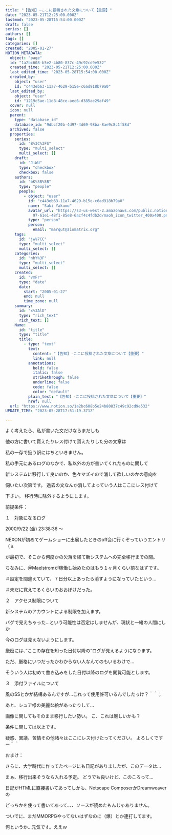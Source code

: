 ```yaml
---
title: "【告知】-ここに投稿された文章について【重要】"
date: "2023-05-21T12:25:00.000Z"
lastmod: "2023-05-28T15:54:00.000Z"
draft: false
series: []
authors: []
tags: []
categories: []
created: "2005-01-27"
NOTION_METADATA:
  object: "page"
  id: "1a2bc608-b5e2-4b80-837c-49c92cd9e532"
  created_time: "2023-05-21T12:25:00.000Z"
  last_edited_time: "2023-05-28T15:54:00.000Z"
  created_by:
    object: "user"
    id: "c443eb63-11a7-4629-b15e-c6ad918b79a0"
  last_edited_by:
    object: "user"
    id: "1219c5ae-11d8-48ce-aec6-d385ae29af49"
  cover: null
  icon: null
  parent:
    type: "database_id"
    database_id: "9dbcf20b-4d97-4d69-98ba-8ae9c8c1f58d"
  archived: false
  properties:
    series:
      id: "B%3C%3FS"
      type: "multi_select"
      multi_select: []
    draft:
      id: "JiWU"
      type: "checkbox"
      checkbox: false
    authors:
      id: "bK%3B%5B"
      type: "people"
      people:
        - object: "user"
          id: "c443eb63-11a7-4629-b15e-c6ad918b79a0"
          name: "Saki Yakumo"
          avatar_url: "https://s3-us-west-2.amazonaws.com/public.notion-static.com/3ad1c4\
            97-61e1-48f1-85e8-6acf4c4fdb2d/maoh_icon_twitter_400x400.png"
          type: "person"
          person:
            email: "marqut@ziomatrix.org"
    tags:
      id: "jw%7CC"
      type: "multi_select"
      multi_select: []
    categories:
      id: "nbY%3F"
      type: "multi_select"
      multi_select: []
    created:
      id: "vmFr"
      type: "date"
      date:
        start: "2005-01-27"
        end: null
        time_zone: null
    summary:
      id: "x%3AlD"
      type: "rich_text"
      rich_text: []
    Name:
      id: "title"
      type: "title"
      title:
        - type: "text"
          text:
            content: "【告知】-ここに投稿された文章について【重要】"
            link: null
          annotations:
            bold: false
            italic: false
            strikethrough: false
            underline: false
            code: false
            color: "default"
          plain_text: "【告知】-ここに投稿された文章について【重要】"
          href: null
  url: "https://www.notion.so/1a2bc608b5e24b80837c49c92cd9e532"
UPDATE_TIME: "2023-05-28T17:51:19.371Z"

---
```

<link rel="stylesheet" href="https://cdn.jsdelivr.net/npm/katex@0.16.2/dist/katex.min.css" integrity="sha384-bYdxxUwYipFNohQlHt0bjN/LCpueqWz13HufFEV1SUatKs1cm4L6fFgCi1jT643X" crossorigin="anonymous">


よく考えたら、私が書いた文だけならまだしも


他の方に書いて貰えたりレス付けて貰えたりした分の文章は


私の一存で扱う訳にはちといきません。


私の手元にあるログのなかで、私以外の方が書いてくれたものに関して


新システムに移行して良いのか、色々マズイので消して欲しいのかの意向を


伺いたい次第です。 過去の文なんか消してよっていう人はここにレス付けて


下さい。 移行時に除外するようにします。


前提条件：


１　対象になるログ


2000/9/22 (金) 23:38:36 ～


NEXONが初めてゲームショーに出展したときのoff会に行くぞっていうエントリ（ぇ


が最初で、そこから何度かの欠落を経て新システムへの完全移行までの間。


ちなみに、＠Maelstromが稼働し始めたのはもう１ヶ月くらい前なはずです。


＃設定を間違えていて、７日分以上あったら消すようになっていたという…


＃未だに覚えてるくらいのおおぼけだった。


２　アクセス制限について


新システムのアカウントによる制限を加えます。


バグで見えちゃった…という可能性は否定はしませんが、現状と一緒の人間にしか


今のログは見えないようにします。


厳密には、”ここの存在を知った日付以降の”ログが見えるようになります。


ただ、厳格にいつだったかわからない人なんてのもいるわけで…


そういう人は初めて書き込みをした日付以降のログを閲覧可能とします。


３　添付ファイルについて


風のSSとかが結構あるんですが…これって使用許可いるんでしたっけ？＾＾；


あと、シュア様の美麗な絵があったりして…


画像に関してもそのまま移行したい勢い。 こ、これは厳しいかも？


条件に関しては以上です。


疑惑、異議、苦情その他諸々はここにレス付けたってください。 よろしくですー＾＾


おまけ：


さらに、大学時代に作ってたページにも日記がありましたが、このデータは…


まぁ、移行出来そうなら入れる予定。 どうでも良いけど、このころって…


日記がHTMLに直接書いてあってしかも、Netscape ComposerかDreamweaverの


どっちかを使って書いてあって、、、ソースが読めたもんじゃありません。


ついでに、まだMMORPGやってないはずなのに（爆）とか連打してます。


何というか…元気です。ええｗ


